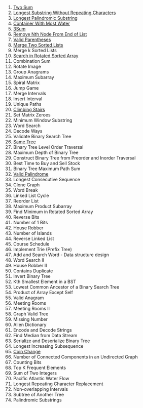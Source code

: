 1. [Two Sum](./../arrays/two_sum.md)
2. [Longest Substring Without Repeating Characters](./../arrays/two_pointer/longest_substring_without_repeating_characters.md)
3. [Longest Palindromic Substring](./../dynamic_programming/palindromic_string/longest_palindromic_substring.md)
4. [Container With Most Water](./../arrays/two_pointer/container_with_most_water.md)
5. [3Sum](../arrays/two_pointer/3_sum.md)
6. [Remove Nth Node From End of List](./../singly_linked_list/remove_nth_node_from_end_of_list.md)
7. [Valid Parentheses](../stack/valid_parentheses.md)
8. [Merge Two Sorted Lists](../singly_linked_list/merge_two_sorted_lists.md)
9. Merge k Sorted Lists
10. [Search in Rotated Sorted Array](../arrays/binary_search/search_in_rotated_sorted_array.md)
11. Combination Sum
12. Rotate Image
13. Group Anagrams
14. Maximum Subarray
15. Spiral Matrix
16. Jump Game
17. Merge Intervals
18. Insert Interval
19. Unique Paths
20. [Climbing Stairs](../dynamic_programming/climbing_stairs.md)
21. Set Matrix Zeroes
22. Minimum Window Substring
23. Word Search
24. Decode Ways
25. Validate Binary Search Tree
26. [Same Tree](../trees/same_tree.md)
27. Binary Tree Level Order Traversal
28. Maximum Depth of Binary Tree
29. Construct Binary Tree from Preorder and Inorder Traversal
30. Best Time to Buy and Sell Stock
31. Binary Tree Maximum Path Sum
32. [Valid Palindrome](../arrays/palindrome/valid_palindrome_1.md)
33. Longest Consecutive Sequence
34. Clone Graph
35. Word Break
36. Linked List Cycle
37. Reorder List
38. Maximum Product Subarray
39. Find Minimum in Rotated Sorted Array
40. Reverse Bits
41. Number of 1 Bits
42. House Robber
43. Number of Islands
44. Reverse Linked List
45. Course Schedule
46. Implement Trie (Prefix Tree)
47. Add and Search Word - Data structure design
48. Word Search II
49. House Robber II
50. Contains Duplicate
51. Invert Binary Tree
52. Kth Smallest Element in a BST
53. Lowest Common Ancestor of a Binary Search Tree
54. Product of Array Except Self
55. Valid Anagram
56. Meeting Rooms
57. Meeting Rooms II
58. Graph Valid Tree
59. Missing Number
60. Alien Dictionary
61. Encode and Decode Strings
62. Find Median from Data Stream
63. Serialize and Deserialize Binary Tree
64. Longest Increasing Subsequence
65. [Coin Change](../dynamic_programming/coin_change.md)
66. Number of Connected Components in an Undirected Graph
67. Counting Bits
68. Top K Frequent Elements
69. Sum of Two Integers
70. Pacific Atlantic Water Flow
71. Longest Repeating Character Replacement
72. Non-overlapping Intervals
73. Subtree of Another Tree
74. Palindromic Substrings